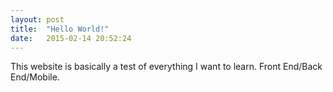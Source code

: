 ```yaml
---
layout: post
title:  "Hello World!"
date:   2015-02-14 20:52:24
---
```

This website is basically a test of everything I want to learn. Front End/Back End/Mobile. 
